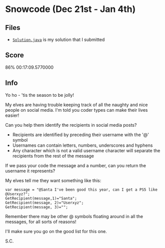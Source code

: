 # Snowcode (Dec 21st - Jan 4th)
## Files
 * [`Solution.java`](./Solution.java) is my solution that I submitted

## Score
86%
00:17:09.5770000

## Info
Yo ho - 'tis the season to be jolly!

My elves are having trouble keeping track of all the naughty and nice people on social media. I'm told you coder types can make their lives easier!

Can you help them identify the recipients in social media posts?

* Recipients are identified by preceding their username with the '@' symbol
* Usernames can contain letters, numbers, underscores and hyphens
* Any character which is not a valid username character will separate the recipients from the rest of the message

If we pass your code the message and a number, can you return the username it represents?

My elves tell me they want something like this:

```
var message = "@Santa I've been good this year, can I get a PS5 like @Userxyz?";
GetRecipient(message,1)="Santa";
GetRecipient(message, 2)="Userxyz";
GetRecipient(message, 3)="";
```

Remember there may be other @ symbols floating around in all the messages, for all sorts of reasons!

I'll make sure you go on the good list for this one.

S.C.